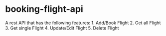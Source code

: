 # booking-flight-api
A rest API that has the following features:   1. Add/Book Flight 2. Get all Flight 3. Get single Flight 4. Update/Edit Flight 5. Delete Flight
